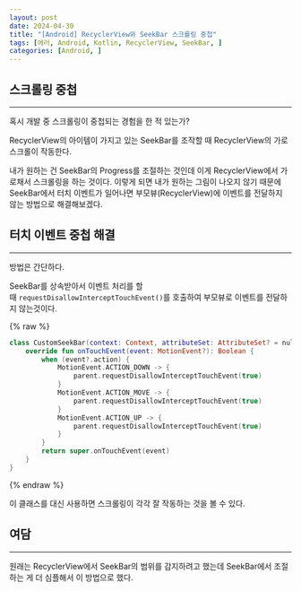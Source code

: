 ```yaml
---
layout: post
date: 2024-04-30
title: "[Android] RecyclerView와 SeekBar 스크롤링 중첩"
tags: [에러, Android, Kotlin, RecyclerView, SeekBar, ]
categories: [Android, ]
---
```




## 스크롤링 중첩


---


혹시 개발 중 스크롤링이 중첩되는 경험을 한 적 있는가?


 RecyclerView의 아이템이 가지고 있는 SeekBar를 조작할 때 RecyclerView의 가로 스크롤이 작동한다.


내가 원하는 건 SeekBar의 Progress를 조절하는 것인데 이게 RecyclerView에서 가로채서 스크롤링을 하는 것이다. 이렇게 되면 내가 원하는 그림이 나오지 않기 때문에 SeekBar에서 터치 이벤트가 일어나면 부모뷰(RecyclerView)에 이벤트를 전달하지 않는 방법으로 해결해보겠다.



## 터치 이벤트 중첩 해결


---


방법은 간단하다.


SeekBar를 상속받아서 이벤트 처리를 할때 `requestDisallowInterceptTouchEvent()`를 호출하여 부모뷰로 이벤트를 전달하지 않는것이다.



{% raw %}
```kotlin
class CustomSeekBar(context: Context, attributeSet: AttributeSet? = null): AppCompatSeekBar(context, attributeSet) {
    override fun onTouchEvent(event: MotionEvent?): Boolean {
        when (event?.action) {
            MotionEvent.ACTION_DOWN -> {
                parent.requestDisallowInterceptTouchEvent(true)
            }
            MotionEvent.ACTION_MOVE -> {
                parent.requestDisallowInterceptTouchEvent(true)
            }
            MotionEvent.ACTION_UP -> {
                parent.requestDisallowInterceptTouchEvent(true)
            }
        }
        return super.onTouchEvent(event)
    }
}
```
{% endraw %}



이 클래스를 대신 사용하면 스크롤링이 각각 잘 작동하는 것을 볼 수 있다.



## 여담


---


원래는 RecyclerView에서 SeekBar의 범위를 감지하려고 했는데 SeekBar에서 조절하는 게 더 심플해서 이 방법으로 했다.

